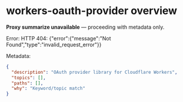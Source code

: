 # workers-oauth-provider overview

**Proxy summarize unavailable** — proceeding with metadata only.

Error: HTTP 404: {"error":{"message":"Not Found","type":"invalid_request_error"}}

Metadata:
```json
{
  "description": "OAuth provider library for Cloudflare Workers",
  "topics": [],
  "paths": [],
  "why": "Keyword/topic match"
}
```